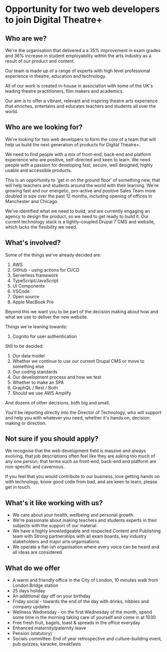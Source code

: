 # Opportunity for two web developers to join Digital Theatre+

## Who are we?

We're the organisation that delivered a a 35% improvement in exam grades and 36% increase in student employability within the arts industry as a result of our product and content.

Our team is made up of a range of experts with high level professional experience in theatre, education and technology.

All of our work is created in-house in association with some of the UK's leading theatre practitioners, film makers and academics.

Our aim is to offer a vibrant, relevant and inspiring theatre arts experience that enriches, entertains and educates teachers and students all over the world.

## Who are we looking for?

We're looking for two web developers to form the core of a team that will help us build the next generation of products for Digital Theatre+.   

We need to find people with a mix of front-end, back-end and platform experience who are positive, self-directed and keen to learn.  We need people with a passion for developing fast, secure, well designed, highly usable and accessible products.  

This is an opportunity to 'get in on the ground floor' of something new, that will help teachers and students around the world with their learning.  We're growing fast and our energetic, pro-active and positive Sales Team more doubled in size over the past 12 months, including opening of offices in Manchester and Chicago.

We've identified what we need to build, and are currently engaging an agency to design the product, so we need to get ready to build it.  Our current technology stack is a tightly-coupled Drupal 7 CMS and website, which lacks the flexibility we need.

## What's involved?

Some of the things we've already decided are: 

1. AWS
2. GitHub - using actions for CI/CD
3. Serverless framework
4. TypeScript/JavaScript
5. UI Components
6. VSCode
7. Open source
8. Apple MacBook Pro

Beyond this we want you to be part of the decision making about how and what we use to deliver the new website.

Things we're leaning towards:

1. Cognito for user authentication

Still to be decided:

1. Our data model
2. Whether we continue to use our current Drupal CMS or move to something else
3. Our coding standards
4. Our development process and how we test
5. Whether to make an SPA
6. GraphQL / Rest / Both
7. Should we use AWS Amplify

And dozens of other decisions, both big and small.

You'll be reporting directly into the Director of Technology, who will support and help you with whatever you need, whether it's hands on, decision making or direction.

## Not sure if you should apply?

We recognise that the web development field is massive and always evolving, that job descriptions often feel like they are asking too much of any one person; that terms such as front-end, back-end and platform are non-specific and cavernous.  

If you feel that you would contribute to our business, love getting hands on with technology, know good code from bad, and are keen to learn, please get in touch.

## What's it like working with us?

* We care about your health, wellbeing and personal growth.
* We're passionate about making teachers and students experts in their subjects with the support of our material.
* We have a highly knowledgeable and respected Content and Publishing team with Strong partnerships with all exam boards, key industry stakeholders and major arts organisations.
* We operate a flat-ish organisation where every voice can be heard and all ideas are considered.

## What do we offer

* A warm and friendly office in the City of London, 10 minutes walk from London Bridge station
* 25 days holiday
* An additional day off on your birthday 
* Friday social - towards the end of the day with drinks, nibbles and company updates 
* Wellness Wednesday - on the first Wednesday of the month, spend some time in the morning taking care of yourself and come in at 1030
* Free fresh fruit, bagels, toast & spreads in the office everyday
* Enhanced maternity/paternity leave 
* Pension (statutory)
* Socials committee: End of year retrospective and culture-building event, pub quizzes, karaoke, breakfasts
